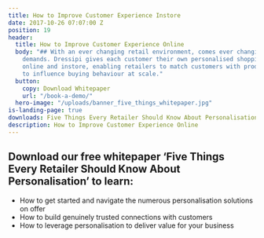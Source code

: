 ```yaml
---
title: How to Improve Customer Experience Instore
date: 2017-10-26 07:07:00 Z
position: 19
header:
  title: How to Improve Customer Experience Online
  body: "## With an ever changing retail environment, comes ever changing customer
    demands. Dressipi gives each customer their own personalised shopping experience
    online and instore, enabling retailers to match customers with products and experiences
    to influence buying behaviour at scale."
  button:
    copy: Download Whitepaper
    url: "/book-a-demo/"
  hero-image: "/uploads/banner_five_things_whitepaper.jpg"
is-landing-page: true
downloads: Five Things Every Retailer Should Know About Personalisation Whitepaper
description: How to Improve Customer Experience Online
---
```


## Download our free whitepaper ‘Five Things Every Retailer Should Know About Personalisation’ to learn:

* How to get started and navigate the numerous personalisation solutions on offer
* How to build genuinely trusted connections with customers
* How to leverage personalisation to deliver value for your business
